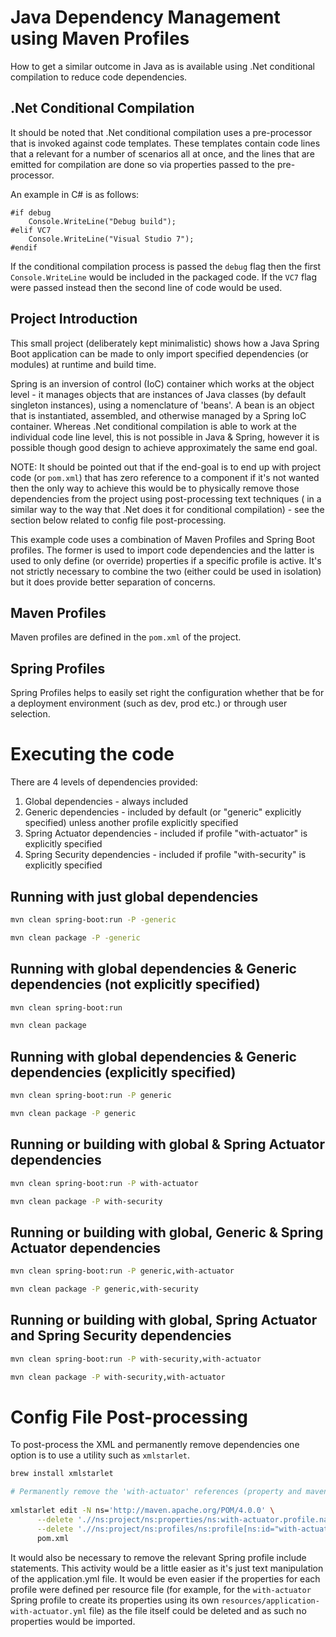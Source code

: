 # Java Dependency Management using Maven Profiles

How to get a similar outcome in Java as is available using .Net conditional compilation to reduce
code dependencies.

## .Net Conditional Compilation

It should be noted that .Net conditional compilation uses a pre-processor that is invoked against
code templates. These templates contain code lines that a relevant for a number of scenarios all at
once,
and the lines that are emitted for compilation are done so via properties passed to the
pre-processor.

An example in C# is as follows:

```
#if debug
    Console.WriteLine("Debug build");
#elif VC7
    Console.WriteLine("Visual Studio 7");
#endif
```

If the conditional compilation process is passed the `debug` flag then the first `Console.WriteLine`
would
be included in the packaged code. If the `VC7` flag were passed instead then the second line of code
would be
used.

## Project Introduction

This small project (deliberately kept minimalistic) shows how a Java Spring Boot application can be
made to only import specified dependencies (or modules) at runtime and build time.

Spring is an inversion of control (IoC) container which works at the object level - it manages
objects that
are instances of Java classes (by default singleton instances),
using a nomenclature of 'beans'. A bean is an object that is instantiated, assembled, and otherwise
managed by a Spring IoC container. Whereas .Net conditional compilation
is able to work at the individual code line level, this is not possible in Java & Spring, however it
is
possible though good design to achieve approximately the same end goal.

NOTE: It should be pointed out that if the end-goal is to end up with project code (or `pom.xml`)
that has zero reference to a component if it's not wanted then the only way to achieve this would
be to physically remove those dependencies from the project using post-processing text techniques (
in a similar way to the way that .Net does it for conditional compilation) - see the section below
related to config file post-processing.

This example code uses a combination of Maven Profiles and Spring Boot profiles. The former is used
to import code dependencies and the latter is used to only define (or override) properties if a
specific profile is active. It's not strictly necessary to combine the two (either could be used in
isolation) but it does provide better separation of concerns.

## Maven Profiles

Maven profiles are defined in the `pom.xml` of the project.

## Spring Profiles

Spring Profiles helps to easily set right the configuration whether that be for a deployment
environment (such as dev, prod etc.) or through user selection.

# Executing the code

There are 4 levels of dependencies provided:

1. Global dependencies - always included
2. Generic dependencies - included by default (or "generic" explicitly specified) unless another
   profile explicitly specified
3. Spring Actuator dependencies - included if profile "with-actuator" is explicitly specified
4. Spring Security dependencies - included if profile "with-security" is explicitly specified

## Running with just global dependencies

```bash
mvn clean spring-boot:run -P -generic

mvn clean package -P -generic
```

## Running with global dependencies & Generic dependencies (not explicitly specified)

```bash
mvn clean spring-boot:run 

mvn clean package
```

## Running with global dependencies & Generic dependencies (explicitly specified)

```bash
mvn clean spring-boot:run -P generic 

mvn clean package -P generic
```

## Running or building with global & Spring Actuator dependencies

```bash
mvn clean spring-boot:run -P with-actuator 

mvn clean package -P with-security
```

## Running or building with global, Generic & Spring Actuator dependencies

```bash
mvn clean spring-boot:run -P generic,with-actuator 

mvn clean package -P generic,with-security
```

## Running or building with global, Spring Actuator and Spring Security dependencies

```bash
mvn clean spring-boot:run -P with-security,with-actuator 

mvn clean package -P with-security,with-actuator
```

# Config File Post-processing

To post-process the XML and permanently remove dependencies one option is to use a utility such
as `xmlstarlet`.

```bash
brew install xmlstarlet

# Permanently remove the 'with-actuator' references (property and maven profile)
      
xmlstarlet edit -N ns='http://maven.apache.org/POM/4.0.0' \
      --delete './/ns:project/ns:properties/ns:with-actuator.profile.name' \
      --delete './/ns:project/ns:profiles/ns:profile[ns:id="with-actuator"]' \
      pom.xml        
```

It would also be necessary to remove the relevant Spring profile include statements. This activity
would be a little easier as it's just text manipulation of the application.yml file. It would be
even easier if the properties for each profile were defined per resource file (for example, for
the `with-actuator` Spring profile to create its properties using its
own `resources/application-with-actuator.yml` file) as the file itself could be deleted and as such
no properties would be imported.
